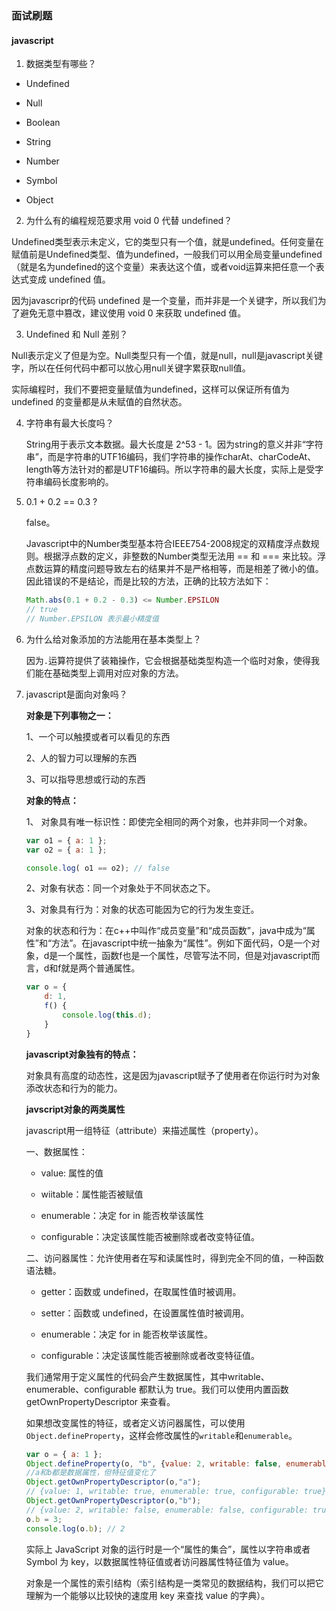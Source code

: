 ### 面试刷题

#### javascript

1. 数据类型有哪些？
- Undefined

- Null

- Boolean

- String

- Number

- Symbol

- Object
2. 为什么有的编程规范要求用 void 0 代替 undefined？  

Undefined类型表示未定义，它的类型只有一个值，就是undefined。任何变量在赋值前是Undefined类型、值为undefined，一般我们可以用全局变量undefined（就是名为undefined的这个变量）来表达这个值，或者void运算来把任意一个表达式变成 undefined 值。

因为javascripr的代码 undefined 是一个变量，而并非是一个关键字，所以我们为了避免无意中篡改，建议使用 void 0 来获取 undefined 值。

3. Undefined 和 Null 差别？

Null表示定义了但是为空。Null类型只有一个值，就是null，null是javascript关键字，所以在任何代码中都可以放心用null关键字累获取null值。

实际编程时，我们不要把变量赋值为undefined，这样可以保证所有值为 undefined 的变量都是从未赋值的自然状态。

4. 字符串有最大长度吗？
   
   String用于表示文本数据。最大长度是 2^53 - 1。因为string的意义并非“字符串”，而是字符串的UTF16编码，我们字符串的操作charAt、charCodeAt、length等方法针对的都是UTF16编码。所以字符串的最大长度，实际上是受字符串编码长度影响的。

5. 0.1 + 0.2 == 0.3 ?
   
   false。
   
   Javascript中的Number类型基本符合IEEE754-2008规定的双精度浮点数规则。根据浮点数的定义，非整数的Number类型无法用 == 和 === 来比较。浮点数运算的精度问题导致左右的结果并不是严格相等，而是相差了微小的值。因此错误的不是结论，而是比较的方法，正确的比较方法如下：
   
   ```javascript
   Math.abs(0.1 + 0.2 - 0.3) <= Number.EPSILON 
   // true
   // Number.EPSILON 表示最小精度值
   ```

6. 为什么给对象添加的方法能用在基本类型上？
   
   因为`.`运算符提供了装箱操作，它会根据基础类型构造一个临时对象，使得我们能在基础类型上调用对应对象的方法。

7. javascript是面向对象吗？
   
   **对象是下列事物之一：**
   
   1、一个可以触摸或者可以看见的东西
   
   2、人的智力可以理解的东西
   
   3、可以指导思想或行动的东西
   
   **对象的特点：**
   
   1、 对象具有唯一标识性：即使完全相同的两个对象，也并非同一个对象。
   
   ```javascript
   var o1 = { a: 1 };
   var o2 = { a: 1 };
   
   console.log( o1 == o2); // false
   ```
   
   2、对象有状态：同一个对象处于不同状态之下。
   
   3、对象具有行为：对象的状态可能因为它的行为发生变迁。
   
   对象的状态和行为：在c++中叫作“成员变量”和“成员函数”，java中成为“属性”和“方法”。在javascript中统一抽象为“属性”。例如下面代码，O是一个对象，d是一个属性，函数f也是一个属性，尽管写法不同，但是对javascript而言，d和f就是两个普通属性。
   
   ```javascript
   var o = {
       d: 1,
       f() {
           console.log(this.d);
       }
   }
   ```
   
   **javascript对象独有的特点：**
   
   对象具有高度的动态性，这是因为javascript赋予了使用者在你运行时为对象添改状态和行为的能力。
   
   **javscript对象的两类属性**
   
   javascript用一组特征（attribute）来描述属性（property）。
   
   一、数据属性：
   
   - value: 属性的值
   
   - wiitable：属性能否被赋值
   
   - enumerable：决定 for in 能否枚举该属性
   
   - configurable：决定该属性能否被删除或者改变特征值。
   
   二、访问器属性：允许使用者在写和读属性时，得到完全不同的值，一种函数语法糖。
   
   - getter：函数或 undefined，在取属性值时被调用。
   
   - setter：函数或 undefined，在设置属性值时被调用。
   
   - enumerable：决定 for in 能否枚举该属性。
   
   - configurable：决定该属性能否被删除或者改变特征值。
   
   
   
   我们通常用于定义属性的代码会产生数据属性，其中writable、enumerable、configurable 都默认为 true。我们可以使用内置函数 getOwnPropertyDescriptor 来查看。
   
   如果想改变属性的特征，或者定义访问器属性，可以使用`Object.defineProperty`，这样会修改属性的`writable`和`enumerable`。
   
   ```javascript
   var o = { a: 1 };
   Object.defineProperty(o, "b", {value: 2, writable: false, enumerable: false, configurable: true});
   //a和b都是数据属性，但特征值变化了
   Object.getOwnPropertyDescriptor(o,"a"); 
   // {value: 1, writable: true, enumerable: true, configurable: true}
   Object.getOwnPropertyDescriptor(o,"b"); 
   // {value: 2, writable: false, enumerable: false, configurable: true}
   o.b = 3;
   console.log(o.b); // 2
   ```
   
   实际上 JavaScript 对象的运行时是一个“属性的集合”，属性以字符串或者 Symbol 为 key，以数据属性特征值或者访问器属性特征值为 value。
   
   
   
   对象是一个属性的索引结构（索引结构是一类常见的数据结构，我们可以把它理解为一个能够以比较快的速度用 key 来查找 value 的字典）。
